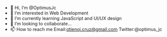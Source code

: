 - 👋 Hi, I’m @OptimusJc
- 👀 I’m interested in Web Development
- 🌱 I’m currently learning JavaScript and UI/UX design
- 💞️ I’m looking to collaborate...
- 📫 How to reach me Email:otienoj.cruz@gmail.com Twitter:@optimus_jc

<!---
OptimusJc/OptimusJc is a ✨ special ✨ repository because its `README.md` (this file) appears on your GitHub profile.
You can click the Preview link to take a look at your changes.
--->

